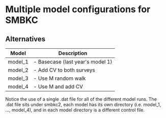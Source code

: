 # Multiple model configurations for SMBKC

## Alternatives

Model         | Description
------------- | -------------
model_1       | - Basecase (last year's model 1)      
model_2       | - Add CV to both surveys
model_3       | - Use M random walk
model_4       | - Use M and add CV

Notice the use of a single .dat file for all of the different model runs. The .dat file sits under smbkc2, each model has its own directory (i.e. model_1, ..., model_4), and in each model directory is a different control file.
